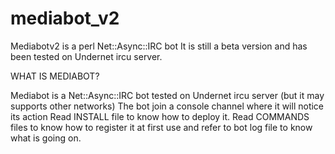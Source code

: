 # mediabot_v2

  Mediabotv2 is a perl Net::Async::IRC bot
  It is still a beta version and has been tested on Undernet ircu server.

WHAT IS MEDIABOT?

  Mediabot is a Net::Async::IRC bot tested on Undernet ircu server (but it may supports other networks)
  The bot join a console channel where it will notice its action
  Read INSTALL file to know how to deploy it.
Read COMMANDS files to know how to register it at first use and refer to bot log file to know what is going on.
